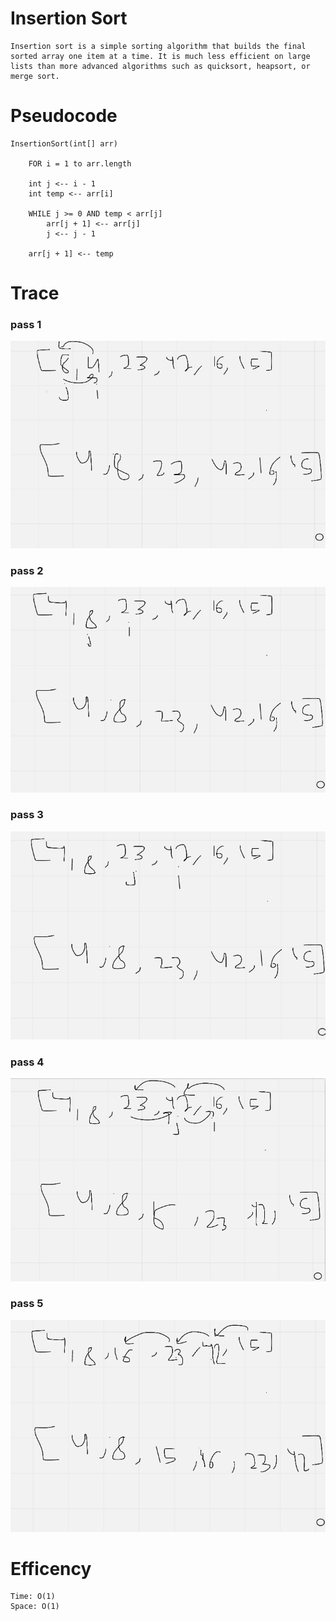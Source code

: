 # Insertion Sort
    Insertion sort is a simple sorting algorithm that builds the final sorted array one item at a time. It is much less efficient on large lists than more advanced algorithms such as quicksort, heapsort, or merge sort.

# Pseudocode
    InsertionSort(int[] arr)

        FOR i = 1 to arr.length

        int j <-- i - 1
        int temp <-- arr[i]

        WHILE j >= 0 AND temp < arr[j]
            arr[j + 1] <-- arr[j]
            j <-- j - 1

        arr[j + 1] <-- temp

# Trace
### pass 1
![image](assets/in1.PNG)

### pass 2
![image](assets/n2.PNG)

### pass 3
![image](assets/n3.PNG)

### pass 4
![image](assets/n4.PNG)

### pass 5
![image](assets/n5.PNG)


# Efficency
    Time: O(1)
    Space: O(1)
